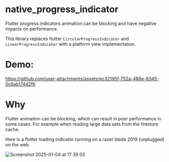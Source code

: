 # native_progress_indicator

Flutter progress indicators animation can be blocking and have negative impacts on performance.

This library replaces flutter `CircularProgressIndicator` and `LinearProgressIndicator` with a platform view implementation.


# Demo:

https://github.com/user-attachments/assets/ec32195f-752a-486e-8345-0c6ab17442f6


# Why

Flutter animation can be blocking, which can result in poor performance in some cases. For example when reading large data sets from the firestore cache.

Here is a flutter loading indicator running on a razer blade 2019 (unplugged) on the web.

![Screenshot 2025-01-04 at 17 39 05](https://github.com/user-attachments/assets/b2049fcf-0f22-47f7-a5c0-f18f159d56ce)
